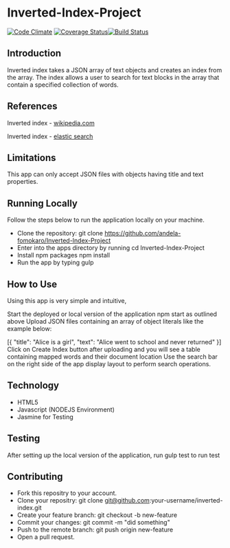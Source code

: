 # Inverted-Index-Project

[![Code Climate](https://codeclimate.com/github/andela-fomokaro/Inverted-Index-Project/badges/gpa.svg?branch=develop)](https://codeclimate.com/github/andela-fomokaro/Inverted-Index-Project) [![Coverage Status](https://coveralls.io/repos/github/andela-fomokaro/Inverted-Index-Project/badge.svg?branch=develop)](https://coveralls.io/github/andela-fomokaro/Inverted-Index-Project?branch=develop)[![Build Status](https://travis-ci.org/andela-fomokaro/Inverted-Index-Project.svg?branch=develop)](https://travis-ci.org/andela-fomokaro/Inverted-Index-Project)



## Introduction

Inverted index takes a JSON array of text objects and creates an index from the array. The index allows a user to search for text blocks in the array that contain a specified collection of words.



## References

Inverted index - [wikipedia.com](https://en.wikipedia.org/wiki/Inverted_index)

Inverted index - [elastic search](https://www.elastic.co/guide/en/elasticsearch/guide/current/inverted-index.html)


## Limitations

This app can only accept JSON files with objects having title and text properties.

## Running Locally

Follow the steps below to run the application locally on your machine.

- Clone the repository: git clone <https://github.com/andela-fomokaro/Inverted-Index-Project>
- Enter into the apps directory by running cd Inverted-Index-Project
- Install npm packages npm install
- Run the app by typing gulp

## How to Use

Using this app is very simple and intuitive,

Start the deployed or local version of the application npm start as outlined above
Upload JSON files containing an array of object literals like the example below:

[{
  "title": "Alice is a girl",
  "text": "Alice went to school and never returned"
}]
Click on Create Index button after uploading and you will see a table containing mapped words and their document location
Use the search bar on the right side of the app display layout to perform search operations.

## Technology

- HTML5
- Javascript (NODEJS Environment)
- Jasmine for Testing

## Testing

After setting up the local version of the application, run gulp test to run test


## Contributing
- Fork this repositry to your account.
- Clone your repositry: git clone git@github.com:your-username/inverted-index.git
- Create your feature branch: git checkout -b new-feature
- Commit your changes: git commit -m "did something"
- Push to the remote branch: git push origin new-feature
- Open a pull request.